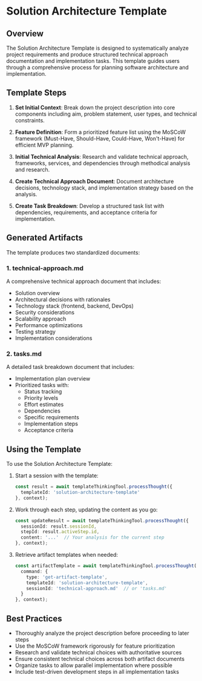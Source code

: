 # Solution Architecture Template

## Overview

The Solution Architecture Template is designed to systematically analyze project requirements and produce structured technical approach documentation and implementation tasks. This template guides users through a comprehensive process for planning software architecture and implementation.

## Template Steps

1. **Set Initial Context**: Break down the project description into core components including aim, problem statement, user types, and technical constraints.

2. **Feature Definition**: Form a prioritized feature list using the MoSCoW framework (Must-Have, Should-Have, Could-Have, Won't-Have) for efficient MVP planning.

3. **Initial Technical Analysis**: Research and validate technical approach, frameworks, services, and dependencies through methodical analysis and research.

4. **Create Technical Approach Document**: Document architecture decisions, technology stack, and implementation strategy based on the analysis.

5. **Create Task Breakdown**: Develop a structured task list with dependencies, requirements, and acceptance criteria for implementation.

## Generated Artifacts

The template produces two standardized documents:

### 1. technical-approach.md

A comprehensive technical approach document that includes:
- Solution overview
- Architectural decisions with rationales
- Technology stack (frontend, backend, DevOps)
- Security considerations
- Scalability approach
- Performance optimizations
- Testing strategy
- Implementation considerations

### 2. tasks.md

A detailed task breakdown document that includes:
- Implementation plan overview
- Prioritized tasks with:
  - Status tracking
  - Priority levels
  - Effort estimates
  - Dependencies
  - Specific requirements
  - Implementation steps
  - Acceptance criteria

## Using the Template

To use the Solution Architecture Template:

1. Start a session with the template:
   ```typescript
   const result = await templateThinkingTool.processThought({
     templateId: 'solution-architecture-template'
   }, context);
   ```

2. Work through each step, updating the content as you go:
   ```typescript
   const updateResult = await templateThinkingTool.processThought({
     sessionId: result.sessionId,
     stepId: result.activeStep.id,
     content: '...'  // Your analysis for the current step
   }, context);
   ```

3. Retrieve artifact templates when needed:
   ```typescript
   const artifactTemplate = await templateThinkingTool.processThought({
     command: {
       type: 'get-artifact-template',
       templateId: 'solution-architecture-template',
       sessionId: 'technical-approach.md'  // or 'tasks.md'
     }
   }, context);
   ```

## Best Practices

- Thoroughly analyze the project description before proceeding to later steps
- Use the MoSCoW framework rigorously for feature prioritization
- Research and validate technical choices with authoritative sources
- Ensure consistent technical choices across both artifact documents
- Organize tasks to allow parallel implementation where possible
- Include test-driven development steps in all implementation tasks